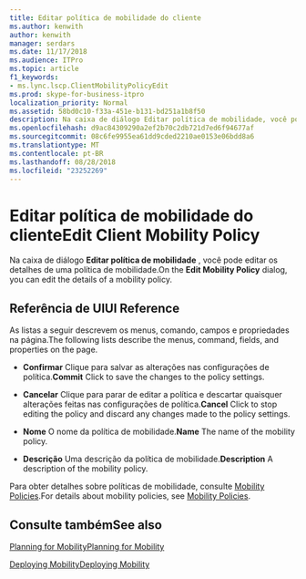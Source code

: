 ```yaml
---
title: Editar política de mobilidade do cliente
ms.author: kenwith
author: kenwith
manager: serdars
ms.date: 11/17/2018
ms.audience: ITPro
ms.topic: article
f1_keywords:
- ms.lync.lscp.ClientMobilityPolicyEdit
ms.prod: skype-for-business-itpro
localization_priority: Normal
ms.assetid: 58bd0c10-f33a-451e-b131-bd251a1b8f50
description: Na caixa de diálogo Editar política de mobilidade, você pode editar os detalhes de uma política de mobilidade.
ms.openlocfilehash: d9ac84309290a2ef2b70c2db721d7ed6f94677af
ms.sourcegitcommit: 08c6fe9955ea61dd9cded2210ae0153e06bdd8a6
ms.translationtype: MT
ms.contentlocale: pt-BR
ms.lasthandoff: 08/28/2018
ms.locfileid: "23252269"
---
```

# <a name="edit-client-mobility-policy"></a><span data-ttu-id="1a216-103">Editar política de mobilidade do cliente</span><span class="sxs-lookup"><span data-stu-id="1a216-103">Edit Client Mobility Policy</span></span>

<span data-ttu-id="1a216-104">Na caixa de diálogo **Editar política de mobilidade** , você pode editar os detalhes de uma política de mobilidade.</span><span class="sxs-lookup"><span data-stu-id="1a216-104">On the **Edit Mobility Policy** dialog, you can edit the details of a mobility policy.</span></span>

## <a name="ui-reference"></a><span data-ttu-id="1a216-105">Referência de UI</span><span class="sxs-lookup"><span data-stu-id="1a216-105">UI Reference</span></span>

<span data-ttu-id="1a216-106">As listas a seguir descrevem os menus, comando, campos e propriedades na página.</span><span class="sxs-lookup"><span data-stu-id="1a216-106">The following lists describe the menus, command, fields, and properties on the page.</span></span>


- <span data-ttu-id="1a216-107">**Confirmar** Clique para salvar as alterações nas configurações de política.</span><span class="sxs-lookup"><span data-stu-id="1a216-107">**Commit** Click to save the changes to the policy settings.</span></span>

- <span data-ttu-id="1a216-108">**Cancelar** Clique para parar de editar a política e descartar quaisquer alterações feitas nas configurações de política.</span><span class="sxs-lookup"><span data-stu-id="1a216-108">**Cancel** Click to stop editing the policy and discard any changes made to the policy settings.</span></span>

- <span data-ttu-id="1a216-109">**Nome** O nome da política de mobilidade.</span><span class="sxs-lookup"><span data-stu-id="1a216-109">**Name** The name of the mobility policy.</span></span>

- <span data-ttu-id="1a216-110">**Descrição** Uma descrição da política de mobilidade.</span><span class="sxs-lookup"><span data-stu-id="1a216-110">**Description** A description of the mobility policy.</span></span>

<span data-ttu-id="1a216-111">Para obter detalhes sobre políticas de mobilidade, consulte [Mobility Policies](https://technet.microsoft.com/library/8caa5525-e16a-4e38-b3cd-acc0ae9ea375.aspx).</span><span class="sxs-lookup"><span data-stu-id="1a216-111">For details about mobility policies, see [Mobility Policies](https://technet.microsoft.com/library/8caa5525-e16a-4e38-b3cd-acc0ae9ea375.aspx).</span></span>

## <a name="see-also"></a><span data-ttu-id="1a216-112">Consulte também</span><span class="sxs-lookup"><span data-stu-id="1a216-112">See also</span></span>

[<span data-ttu-id="1a216-113">Planning for Mobility</span><span class="sxs-lookup"><span data-stu-id="1a216-113">Planning for Mobility</span></span>](https://technet.microsoft.com/library/12000359-09b5-48f0-986d-fab3a1487f9c.aspx)

[<span data-ttu-id="1a216-114">Deploying Mobility</span><span class="sxs-lookup"><span data-stu-id="1a216-114">Deploying Mobility</span></span>](https://technet.microsoft.com/library/f41e6b25-d2cd-43fd-a17b-22cfda8bcd4f.aspx)